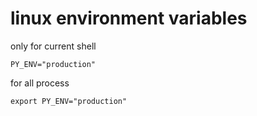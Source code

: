 # linux environment variables

only for current shell

```
PY_ENV="production"
```

for all process

```
export PY_ENV="production"
```
